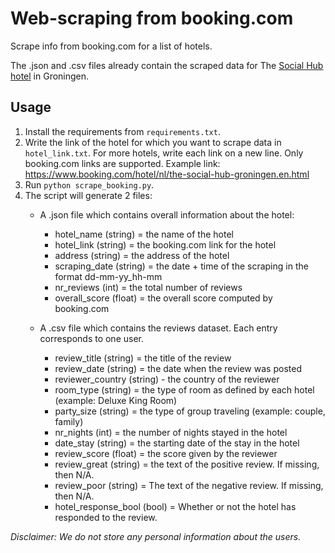 # Web-scraping from booking.com

Scrape info from booking.com for a list of hotels.

The .json and .csv files already contain the scraped data for The [Social Hub hotel](https://www.booking.com/hotel/nl/the-social-hub-groningen.en.html) in Groningen.

## Usage

1. Install the requirements from `requirements.txt`.
2. Write the link of the hotel for which you want to scrape data in `hotel_link.txt`. For more hotels, write each link on a new line. Only booking.com links are supported. 
Example link: https://www.booking.com/hotel/nl/the-social-hub-groningen.en.html
3. Run `python scrape_booking.py`.
4. The script will generate 2 files:
    - A .json file which contains overall information about the hotel:
        - hotel_name (string) = the name of the hotel
        - hotel_link (string) = the booking.com link for the hotel
        - address (string) = the address of the hotel
        - scraping_date (string) = the date + time of the scraping in the format dd-mm-yy_hh-mm
        - nr_reviews (int) = the total number of reviews
        - overall_score (float) = the overall score computed by booking.com

    - A .csv file which contains the reviews dataset. Each entry corresponds to one user.
        - review_title (string) = the title of the review
        - review_date (string) = the date when the review was posted
        - reviewer_country (string) - the country of the reviewer
        - room_type (string) = the type of room as defined by each hotel (example: Deluxe King Room)
        - party_size (string) = the type of group traveling (example: couple, family)
        - nr_nights (int) = the number of nights stayed in the hotel
        - date_stay (string) = the starting date of the stay in the hotel
        - review_score (float) = the score given by the reviewer
        - review_great (string) = the text of the positive review. If missing, then N/A.
        - review_poor (string) = The text of the negative review. If missing, then N/A.
        - hotel_response_bool (bool) = Whether or not the hotel has responded to the review.


*Disclaimer: We do not store any personal information about the users.* 